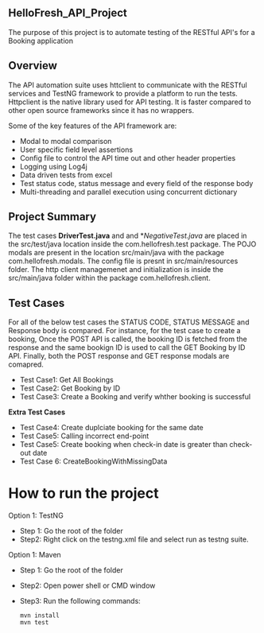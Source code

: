 ## HelloFresh_API_Project
The purpose of this project is to automate testing of the RESTful API's for a Booking application

## Overview
The API automation suite uses httclient to communicate with the RESTful services and TestNG framework to provide a platform to run the tests.
Httpclient is the native library used for API testing. It is faster compared to other open source frameworks since it has no wrappers.

Some of the key features of the API framework are:

- Modal to modal comparison
- User specific field level assertions
- Config file to control the API time out and other header properties
- Logging using Log4j
- Data driven tests from excel
- Test status code, status message and every field of the response body
- Multi-threading and parallel execution using concurrent dictionary

## Project Summary

The test cases **DriverTest.java** and and **NegativeTest.java* are placed in the src/test/java location inside the com.hellofresh.test package.
The POJO modals are present in the location src/main/java with the package com.hellofresh.modals. The config file is presnt in src/main/resources folder.
The http client managemenet and initialization is inside the src/main/java folder within the package com.hellofresh.client.

## Test Cases 
For all of the below test cases the STATUS CODE, STATUS MESSAGE and Response body is compared. For instance, for the test case to create 
a booking, Once the POST API is called, the booking ID is fetched from the response and the same bookign ID is used to call the GET Booking by ID API. Finally, both the POST response and 
GET response modals are comapred.

- Test Case1: Get All Bookings 
- Test Case2: Get Booking by ID
- Test Case3: Create a Booking and verify whther booking is successful

**Extra Test Cases**
- Test Case4: Create duplciate booking for the same date
- Test Case5: Calling incorrect end-point
- Test Case5: Create booking when check-in date is greater than check-out date
- Test Case 6: CreateBookingWithMissingData




# How to run the project
Option 1: TestNG
- Step 1: Go the root of the folder 
- Step2: Right click on the testng.xml file and select run as testng suite.

Option 1: Maven
- Step 1: Go the root of the folder 
- Step2: Open power shell or CMD window
- Step3: Run the following commands:
  
  ```
  mvn install
  mvn test
  ```
